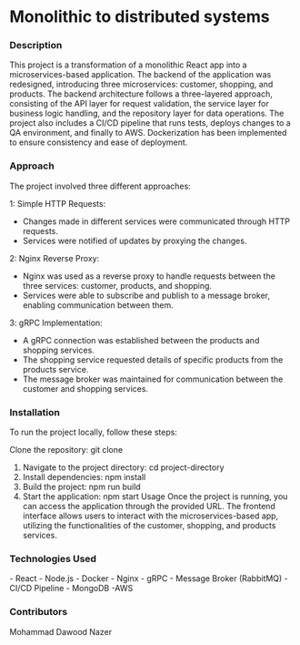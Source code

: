 <h1>Monolithic to distributed systems</h1>

<h3>Description</h3>
This project is a transformation of a monolithic React app into a microservices-based application. The backend of the application was redesigned, introducing three microservices: customer, shopping, and products. The backend architecture follows a three-layered approach, consisting of the API layer for request validation, the service layer for business logic handling, and the repository layer for data operations. The project also includes a CI/CD pipeline that runs tests, deploys changes to a QA environment, and finally to AWS. Dockerization has been implemented to ensure consistency and ease of deployment.


<h3>Approach</h3>
The project involved three different approaches:

1: Simple HTTP Requests:

- Changes made in different services were communicated through HTTP requests.
- Services were notified of updates by proxying the changes.

2: Nginx Reverse Proxy:

- Nginx was used as a reverse proxy to handle requests between the three services: customer, products, and shopping.
- Services were able to subscribe and publish to a message broker, enabling communication between them.

3: gRPC Implementation:

- A gRPC connection was established between the products and shopping services.
- The shopping service requested details of specific products from the products service.
- The message broker was maintained for communication between the customer and shopping services.


<h3>Installation</h3>
To run the project locally, follow these steps:

Clone the repository: git clone <repository-url>
1. Navigate to the project directory: cd project-directory
2. Install dependencies: npm install
3. Build the project: npm run build
4. Start the application: npm start
Usage
Once the project is running, you can access the application through the provided URL. The frontend interface allows users to interact with the microservices-based app, utilizing the functionalities of the customer, shopping, and products services.


<h3>Technologies Used</h3>
 - React
 - Node.js
 - Docker
 - Nginx
 - gRPC
 - Message Broker (RabbitMQ)
 - CI/CD Pipeline
 - MongoDB
 -AWS


<h3>Contributors</h3>
Mohammad Dawood Nazer